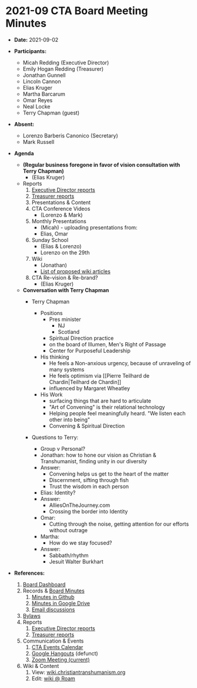 # 2021-09 CTA Board Meeting Minutes

- **Date:** 2021-09-02
- **Participants:**
    - Micah Redding (Executive Director)
    - Emily Hogan Redding (Treasurer)
    - Jonathan Gunnell
    - Lincoln Cannon
    - Elias Kruger
    - Martha Barcarum
    - Omar Reyes
    - Neal Locke
    - Terry Chapman (guest)
- **Absent:**
    + Lorenzo Barberis Canonico (Secretary)
    + Mark Russell
- **Agenda**  
    - **(Regular business foregone in favor of vision consultation with Terry Chapman)** 
        - (Elias Kruger)
    - Reports
        1. [Executive Director reports](https://www.christiantranshumanism.org/reports/membership)
        2. [Treasurer reports](https://www.christiantranshumanism.org/reports/treasurer)
        3. Presentations & Content
        4. CTA Conference Videos
            - (Lorenzo & Mark)
        5. Monthly Presentations
            - (Micah) - uploading presentations from:
            - Elias, Omar
        6. Sunday School
            - (Elias & Lorenzo)
            - Lorenzo on the 29th
        7. Wiki 
            - (Jonathan)
            - [List of proposed wiki articles](https://docs.google.com/spreadsheets/d/1ywcS_PMz2BVbvYdMso6uJl6wyCVf-CXS-dtclmXLHV8/edit?usp=sharing)
        8. CTA Re-vision & Re-brand?
            - (Elias Kruger) 
    - **Conversation with Terry Chapman**  
        - Terry Chapman
            - Positions
                - Pres minister
                    - NJ
                    - Scotland
                - Spiritual Direction practice
                - on the board of Illumen, Men's Right of Passage
                - Center for Purposeful Leadership
            - His thinking
                - He feels a Non-anxious urgency, because of unraveling of many systems
                - He feels optimism via [[Pierre Teilhard de Chardin|Teilhard de Chardin]]
                - influenced by Margaret Wheatley 
            - His Work
                - surfacing things that are hard to articulate
                - "Art of Convening" is their relational technology
                - Helping people feel meaningfully heard. "We listen each other into being"
                - Convening & Spiritual Direction

        - Questions to Terry:
            - Group v Personal?
            - Jonathan: how to hone our vision as Christian & Transhumanist, finding unity in our diversity
            - Answer: 
                - Convening helps us get to the heart of the matter
                - Discernment, sifting through fish
                - Trust the wisdom in each person
            - Elias:  Identity?
            - Answer:
                - AlliesOnTheJourney.com
                - Crossing the border into Identity
            - Omar:
                - Cutting through the noise, getting attention for our efforts without outrage
            - Martha:
                - How do we stay focused?
            - Answer:
                - Sabbath/rhythm
                - Jesuit Walter Burkhart


- **References:** 
    1. [Board Dashboard](https://github.com/christian-transhumanism/board/blob/main/board.md) 
    2. Records & [Board Minutes](https://github.com/christian-transhumanism/board)
        1. [Minutes in Github](https://github.com/christian-transhumanism/board)
        2. [Minutes in Google Drive](https://drive.google.com/open?id=0B7GmjSbYZdUdZHlmYzZkS0VYOUE)
        3. [Email discussions](https://groups.google.com/forum/#!forum/board-of-the-cta)
    3. [Bylaws](https://github.com/christian-transhumanism/bylaws)
    4. Reports
        1. [Executive Director reports](https://www.christiantranshumanism.org/reports/membership)
        2. [Treasurer reports](https://www.christiantranshumanism.org/reports/treasurer)
    5. Communication & Events
        1. [CTA Events Calendar](https://www.christiantranshumanism.org/calendar)
        2. [Google Hangouts](https://meet.google.com/vbv-ztvv-icw) (defunct)
        3. [Zoom Meeting (current)](https://www.christiantranshumanism.org/zoom)
    6. Wiki & Content
        1. View: [wiki.christiantranshumanism.org](https://wiki.christiantranshumanism.org)
        2. Edit: [wiki @ Roam](https://roamresearch.com/#/app/christiantranshumanism)





